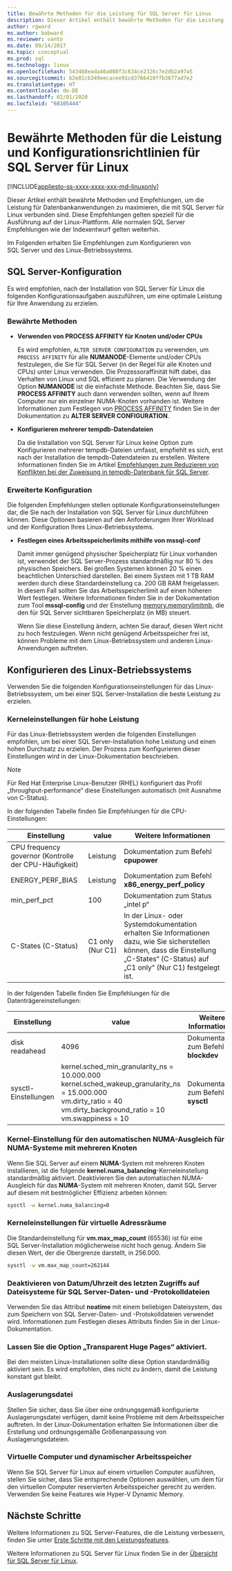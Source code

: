 ```yaml
---
title: Bewährte Methoden für die Leistung für SQL Server für Linux
description: Dieser Artikel enthält bewährte Methoden für die Leistung sowie Ausführungsrichtlinien für SQL Server für Linux.
author: rgward
ms.author: bobward
ms.reviewer: vanto
ms.date: 09/14/2017
ms.topic: conceptual
ms.prod: sql
ms.technology: linux
ms.openlocfilehash: 543488eada46a088f3c634ce2326c7e2db2a97a5
ms.sourcegitcommit: b2e81cb349eecacee91cd3766410ffb3677ad7e2
ms.translationtype: HT
ms.contentlocale: de-DE
ms.lasthandoff: 02/01/2020
ms.locfileid: "68105444"
---
```

# <a name="performance-best-practices-and-configuration-guidelines-for-sql-server-on-linux"></a>Bewährte Methoden für die Leistung und Konfigurationsrichtlinien für SQL Server für Linux

[!INCLUDE[appliesto-ss-xxxx-xxxx-xxx-md-linuxonly](../includes/appliesto-ss-xxxx-xxxx-xxx-md-linuxonly.md)]

Dieser Artikel enthält bewährte Methoden und Empfehlungen, um die Leistung für Datenbankanwendungen zu maximieren, die mit SQL Server für Linux verbunden sind. Diese Empfehlungen gelten speziell für die Ausführung auf der Linux-Plattform. Alle normalen SQL Server Empfehlungen wie der Indexentwurf gelten weiterhin.

Im Folgenden erhalten Sie Empfehlungen zum Konfigurieren von SQL Server und des Linux-Betriebssystems.

## <a name="sql-server-configuration"></a>SQL Server-Konfiguration

Es wird empfohlen, nach der Installation von SQL Server für Linux die folgenden Konfigurationsaufgaben auszuführen, um eine optimale Leistung für Ihre Anwendung zu erzielen.

### <a name="best-practices"></a>Bewährte Methoden

- **Verwenden von PROCESS AFFINITY für Knoten und/oder CPUs**

   Es wird empfohlen, `ALTER SERVER CONFIGURATION` zu verwenden, um `PROCESS AFFINITY` für alle **NUMANODE**-Elemente und/oder CPUs festzulegen, die Sie für SQL Server (in der Regel für alle Knoten und CPUs) unter Linux verwenden. Die Prozessoraffinität hilft dabei, das Verhalten von Linux und SQL effizient zu planen. Die Verwendung der Option **NUMANODE** ist die einfachste Methode. Beachten Sie, dass Sie **PROCESS AFFINITY** auch dann verwenden sollten, wenn auf Ihrem Computer nur ein einzelner NUMA-Knoten vorhanden ist.  Weitere Informationen zum Festlegen von [PROCESS AFFINITY](../t-sql/statements/alter-server-configuration-transact-sql.md) finden Sie in der Dokumentation zu **ALTER SERVER CONFIGURATION**.

- **Konfigurieren mehrerer tempdb-Datendateien**

   Da die Installation von SQL Server für Linux keine Option zum Konfigurieren mehrerer tempdb-Dateien umfasst, empfiehlt es sich, erst nach der Installation die tempdb-Datendateien zu erstellen. Weitere Informationen finden Sie im Artikel [Empfehlungen zum Reduzieren von Konflikten bei der Zuweisung in tempdb-Datenbank für SQL Server](https://support.microsoft.com/help/2154845/recommendations-to-reduce-allocation-contention-in-sql-server-tempdb-d).

### <a name="advanced-configuration"></a>Erweiterte Konfiguration

Die folgenden Empfehlungen stellen optionale Konfigurationseinstellungen dar, die Sie nach der Installation von SQL Server für Linux durchführen können. Diese Optionen basieren auf den Anforderungen Ihrer Workload und der Konfiguration Ihres Linux-Betriebssystems.

- **Festlegen eines Arbeitsspeicherlimits mithilfe von mssql-conf**

   Damit immer genügend physischer Speicherplatz für Linux vorhanden ist, verwendet der SQL Server-Prozess standardmäßig nur 80 % des physischen Speichers. Bei großen Systemen können 20 % einen beachtlichen Unterschied darstellen. Bei einem System mit 1 TB RAM werden durch diese Standardeinstellung ca. 200 GB RAM freigelassen. In diesem Fall sollten Sie das Arbeitsspeicherlimit auf einen höheren Wert festlegen. Weitere Informationen finden Sie in der Dokumentation zum Tool **mssql-config** und der Einstellung [memory.memorylimitmb](sql-server-linux-configure-mssql-conf.md#memorylimit), die den für SQL Server sichtbaren Speicherplatz (in MB) steuert.

   Wenn Sie diese Einstellung ändern, achten Sie darauf, diesen Wert nicht zu hoch festzulegen. Wenn nicht genügend Arbeitsspeicher frei ist, können Probleme mit dem Linux-Betriebssystem und anderen Linux-Anwendungen auftreten.

## <a name="linux-os-configuration"></a>Konfigurieren des Linux-Betriebssystems

Verwenden Sie die folgenden Konfigurationseinstellungen für das Linux-Betriebssystem, um bei einer SQL Server-Installation die beste Leistung zu erzielen.

### <a name="kernel-settings-for-high-performance"></a>Kerneleinstellungen für hohe Leistung
Für das Linux-Betriebssystem werden die folgenden Einstellungen empfohlen, um bei einer SQL Server-Installation hohe Leistung und einen hohen Durchsatz zu erzielen. Der Prozess zum Konfigurieren dieser Einstellungen wird in der Linux-Dokumentation beschrieben.



> [!Note]
> Für Red Hat Enterprise Linux-Benutzer (RHEL) konfiguriert das Profil „throughput-performance“ diese Einstellungen automatisch (mit Ausnahme von C-Status).

In der folgenden Tabelle finden Sie Empfehlungen für die CPU-Einstellungen:

| Einstellung | value | Weitere Informationen |
|---|---|---|
| CPU frequency governor (Kontrolle der CPU-Häufigkeit) | Leistung | Dokumentation zum Befehl **cpupower** |
| ENERGY_PERF_BIAS | Leistung | Dokumentation zum Befehl **x86_energy_perf_policy** |
| min_perf_pct | 100 | Dokumentation zum Status „intel p“ |
| C-States (C-Status) | C1 only (Nur C1) | In der Linux- oder Systemdokumentation erhalten Sie Informationen dazu, wie Sie sicherstellen können, dass die Einstellung „C-States“ (C-Status) auf „C1 only“ (Nur C1) festgelegt ist. |

In der folgenden Tabelle finden Sie Empfehlungen für die Datenträgereinstellungen:

| Einstellung | value | Weitere Informationen |
|---|---|---|
| disk readahead | 4096 | Dokumentation zum Befehl **blockdev** |
| sysctl-Einstellungen | kernel.sched_min_granularity_ns = 10.000.000<br/>kernel.sched_wakeup_granularity_ns = 15.000.000<br/>vm.dirty_ratio = 40<br/>vm.dirty_background_ratio = 10<br/>vm.swappiness = 10 | Dokumentation zum Befehl **sysctl** |

### <a name="kernel-setting-auto-numa-balancing-for-multi-node-numa-systems"></a>Kernel-Einstellung für den automatischen NUMA-Ausgleich für NUMA-Systeme mit mehreren Knoten

Wenn Sie SQL Server auf einem **NUMA**-System mit mehreren Knoten installieren, ist die folgende **kernel.numa_balancing**-Kerneleinstellung standardmäßig aktiviert. Deaktivieren Sie den automatischen NUMA-Ausgleich für das **NUMA**-System mit mehreren Knoten, damit SQL Server auf diesem mit bestmöglicher Effizienz arbeiten können:

```bash
sysctl -w kernel.numa_balancing=0
```

### <a name="kernel-settings-for-virtual-address-space"></a>Kerneleinstellungen für virtuelle Adressräume

Die Standardeinstellung für **vm.max_map_count** (65536) ist für eine SQL Server-Installation möglicherweise nicht hoch genug. Ändern Sie diesen Wert, der die Obergrenze darstellt, in 256.000.

```bash
sysctl -w vm.max_map_count=262144
```

### <a name="disable-last-accessed-datetime-on-file-systems-for-sql-server-data-and-log-files"></a>Deaktivieren von Datum/Uhrzeit des letzten Zugriffs auf Dateisysteme für SQL Server-Daten- und -Protokolldateien

Verwenden Sie das Attribut **noatime** mit einem beliebigen Dateisystem, das zum Speichern von SQL Server-Daten- und -Protokolldateien verwendet wird. Informationen zum Festlegen dieses Attributs finden Sie in der Linux-Dokumentation.

### <a name="leave-transparent-huge-pages-thp-enabled"></a>Lassen Sie die Option „Transparent Huge Pages“ aktiviert.

Bei den meisten Linux-Installationen sollte diese Option standardmäßig aktiviert sein. Es wird empfohlen, dies nicht zu ändern, damit die Leistung konstant gut bleibt.

### <a name="swapfile"></a>Auslagerungsdatei

Stellen Sie sicher, dass Sie über eine ordnungsgemäß konfigurierte Auslagerungsdatei verfügen, damit keine Probleme mit dem Arbeitsspeicher auftreten. In der Linux-Dokumentation erhalten Sie Informationen über die Erstellung und ordnungsgemäße Größenanpassung von Auslagerungsdateien.

### <a name="virtual-machines-and-dynamic-memory"></a>Virtuelle Computer und dynamischer Arbeitsspeicher

Wenn Sie SQL Server für Linux auf einem virtuellen Computer ausführen, stellen Sie sicher, dass Sie entsprechende Optionen auswählen, um dem für den virtuellen Computer reservierten Arbeitsspeicher gerecht zu werden. Verwenden Sie keine Features wie Hyper-V Dynamic Memory.

## <a name="next-steps"></a>Nächste Schritte

Weitere Informationen zu SQL Server-Features, die die Leistung verbessern, finden Sie unter [Erste Schritte mit den Leistungsfeatures](sql-server-linux-performance-get-started.md).

Weitere Informationen zu SQL Server für Linux finden Sie in der [Übersicht für SQL Server für Linux](sql-server-linux-overview.md).
